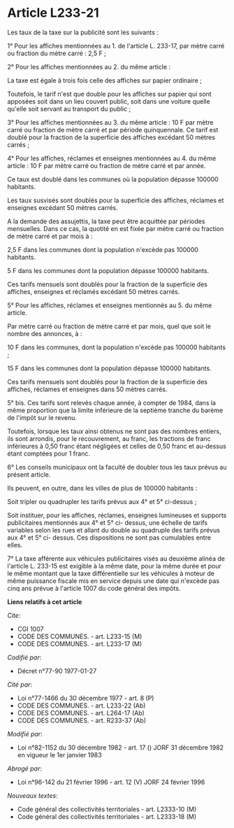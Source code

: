 # Article L233-21

Les taux de la taxe sur la publicité sont les suivants :

1° Pour les affiches mentionnées au 1. de l'article L. 233-17, par mètre carré ou fraction du mètre carré : 2,5 F ;

2° Pour les affiches mentionnées au 2. du même article :

La taxe est égale à trois fois celle des affiches sur papier ordinaire ;

Toutefois, le tarif n'est que double pour les affiches sur papier qui sont apposées soit dans un lieu couvert public, soit
dans une voiture quelle qu'elle soit servant au transport du public ;

3° Pour les affiches mentionnées au 3. du même article : 10 F par mètre carré ou fraction de mètre carré et par période
quinquennale. Ce tarif est doublé pour la fraction de la superficie des affiches excédant 50 mètres carrés ;

4° Pour les affiches, réclames et enseignes mentionnées au 4. du même article : 10 F par mètre carré ou fraction de mètre
carré et par année.

Ce taux est doublé dans les communes où la population dépasse 100000 habitants.

Les taux susvisés sont doublés pour la superficie des affiches, réclames et enseignes excédant 50 mètres carrés.

A la demande des assujettis, la taxe peut être acquittée par périodes mensuelles. Dans ce cas, la quotité en est fixée par
mètre carré ou fraction de mètre carré et par mois à :

2,5 F dans les communes dont la population n'excède pas 100000 habitants.

5 F dans les communes dont la population dépasse 100000 habitants.

Ces tarifs mensuels sont doublés pour la fraction de la superficie des affiches, enseignes et réclamés excédant 50 mètres
carrés.

5° Pour les affiches, réclames et enseignes mentionnés au 5. du même article.

Par mètre carré ou fraction de mètre carré et par mois, quel que soit le nombre des annonces, à :

10 F dans les communes, dont la population n'excède pas 100000 habitants ;

15 F dans les communes dont la population dépasse 100000 habitants.

Ces tarifs mensuels sont doublés pour la fraction de la superficie des affiches, réclames et enseignes dans 50 mètres carrés.

5° bis. Ces tarifs sont relevés chaque année, à compter de 1984, dans la même proportion que la limite inférieure de la
septième tranche du barème de l'impôt sur le revenu.

Toutefois, lorsque les taux ainsi obtenus ne sont pas des nombres entiers, ils sont arrondis, pour le recouvrement, au franc,
les tractions de franc inférieures à 0,50 franc étant négligées et celles de 0,50 franc et au-dessus étant comptées pour 1
franc.

6° Les conseils municipaux ont la faculté de doubler tous les taux prévus au présent article.

Ils peuvent, en outre, dans les villes de plus de 100000 habitants :

Soit tripler ou quadrupler les tarifs prévus aux 4° et 5° ci-dessus ;

Soit instituer, pour les affiches, réclames, enseignes lumineuses et supports publicitaires mentionnés aux 4° et 5° ci-
dessus, une échelle de tarifs variables selon les rues et allant du double au quadruple des tarifs prévus aux 4° et 5° ci-
dessus. Ces dispositions ne sont pas cumulables entre elles.

7° La taxe afférente aux véhicules publicitaires visés au deuxième alinéa de l'article L. 233-15 est exigible à la même date,
pour la même durée et pour le même montant que la taxe différentielle sur les véhicules à moteur de même puissance fiscale
mis en service depuis une date qui n'excède pas cinq ans prévue à l'article 1007 du code général des impôts.

**Liens relatifs à cet article**

_Cite_:

  - CGI 1007
  - CODE DES COMMUNES. - art. L233-15 (M)
  - CODE DES COMMUNES. - art. L233-17 (M)

_Codifié par_:

  - Décret n°77-90 1977-01-27

_Cité par_:

  - Loi n°77-1466 du 30 décembre 1977 - art. 8 (P)
  - CODE DES COMMUNES. - art. L233-22 (Ab)
  - CODE DES COMMUNES. - art. L264-17 (Ab)
  - CODE DES COMMUNES. - art. R233-37 (Ab)

_Modifié par_:

  - Loi n°82-1152 du 30 décembre 1982 - art. 17 () JORF 31 décembre 1982 en vigueur le 1er janvier 1983

_Abrogé par_:

  - Loi n°96-142 du 21 février 1996 - art. 12 (V) JORF 24 février 1996

_Nouveaux textes_:

  - Code général des collectivités territoriales - art. L2333-10 (M)
  - Code général des collectivités territoriales - art. L2333-18 (M)
